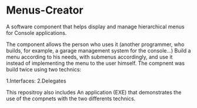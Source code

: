 # Menus-Creator

A software component that helps display and manage hierarchical menus for Console applications.


The component allows the person who uses it (another programmer, who builds, for example, a garage management system for the console...)
Build a menu according to his needs, with submenus accordingly, and use it instead of implementing the menu
to the user himself.
The compnent was build  twice using two technics:

1.Interfaces:
2.Delegates 

This repositroy also includes An application (EXE) that demonstrates the use of the compnets with the 
two differents technics.
